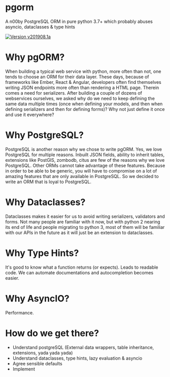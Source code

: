 # pgorm

A n00by PostgreSQL ORM in pure python 3.7+ which probably abuses asyncio, dataclasses & type hints

[![Version v201908.1a][version_img]][version_ref]

# Why pgORM?

When building a typical web service with python, more often than not, one tends to choose an ORM for their data layer. These days, because of frameworks like Ember, React & Angular, developers often find themselves writing JSON endpoints more often than rendering a HTML page. Therein comes a need for serializers. After building a couple of dozens of webservices ourselves, we asked why do we need to keep defining the same data multiple times (once when defining your models, and then when defining serializers and then for defining forms)? Why not just define it once and use it everywhere?

# Why PostgreSQL?

PostgreSQL is another reason why we chose to write pgORM. Yes, we love PostgreSQL for multiple reasons. Inbuilt JSON fields, ability to inherit tables, extensions like PostGIS, zombodb, citus are few of the reasons why we love PostgreSQL. Other ORMs cannot take advantage of these features. Because in order to be able to be generic, you will have to compromise on a lot of amazing features that are only available in PostgreSQL. So we decided to write an ORM that is loyal to PostgreSQL.

# Why Dataclasses?

Dataclasses makes it easier for us to avoid writing serializers, validators and forms. Not many people are familiar with it now, but with python 2 nearing its end of life and people migrating to python 3, most of them will be familiar with our APIs in the future as it will just be an extension to dataclasses.

# Why Type Hints?

It's good to know what a function returns (or expects). Leads to readable code. We can automate documentations and autocompletion becomes easier.

# Why AsyncIO?

Performance.

# How do we get there?

* Understand postgreSQL (External data wrappers, table inheritance, extensions, yada yada yada)
* Understand dataclasses, type hints, lazy evaluation & asyncio
* Agree sensible defaults
* Implement


[version_img]: https://img.shields.io/static/v1.svg?label=Version&message=201908.1a&color=blue
[version_ref]: https://pypi.org/project/pycalver/
